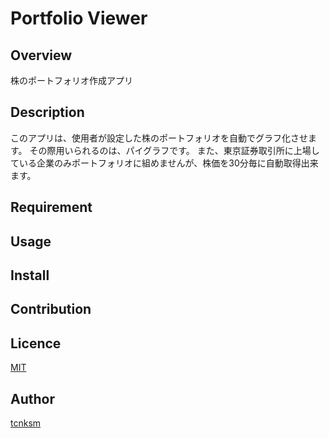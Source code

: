 # Portfolio Viewer

## Overview
株のポートフォリオ作成アプリ

## Description
このアプリは、使用者が設定した株のポートフォリオを自動でグラフ化させます。
その際用いられるのは、パイグラフです。
また、東京証券取引所に上場している企業のみポートフォリオに組めませんが、株価を30分毎に自動取得出来ます。

## Requirement

## Usage

## Install

## Contribution

## Licence

[MIT](https://github.com/tcnksm/tool/blob/master/LICENCE)

## Author

[tcnksm](https://github.com/tcnksm)


